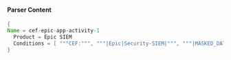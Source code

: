 #### Parser Content
```Java
{
Name = cef-epic-app-activity-1
  Product = Epic SIEM
  Conditions = [ """CEF:""", """|Epic|Security-SIEM|""", """|MASKED_DATA_DISPLAY|""" ]
}
```